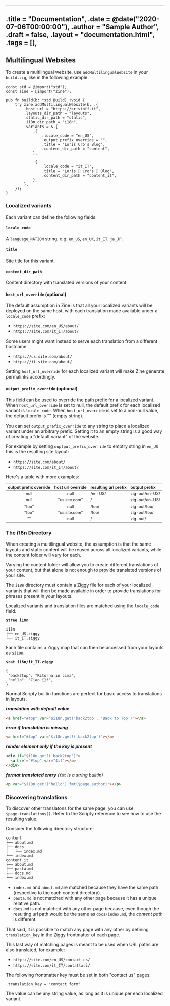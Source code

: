 
---
.title = "Documentation",
.date = @date("2020-07-06T00:00:00"),
.author = "Sample Author",
.draft = false,
.layout = "documentation.html",
.tags = [],
--- 
## Multilingual Websites 

To create a multilingual website, use `addMultilingualWebsite` in your
`build.zig`, like in the following example.

```zig
const std = @import("std");
const zine = @import("zine");

pub fn build(b: *std.Build) !void {
    try zine.addMultilingualWebsite(b, .{
        .host_url = "https://kristoff.it",
        .layouts_dir_path = "layouts",
        .static_dir_path = "static",
        .i18n_dir_path = "i18n",
        .variants = &.{
            .{
                .locale_code = "en_US",
                .output_prefix_override = "",
                .title = "Loris Cro's Blog",
                .content_dir_path = "content",
            },

            .{
                .locale_code = "it_IT",
                .title = "Loris 🤌 Cro's 🤌 Blog",
                .content_dir_path = "content_it",
            },
        },
    });
}
```
### Localized variants
Each variant can define the following fields:

#### `locale_code`
A `language_NATION` string, e.g. `en_US`, `en_UK`, `it_IT`, `ja_JP`.

#### `title`
Site title for this variant.

#### `content_dir_path` 
Content directory with translated versions of your content.

#### `host_url_override` (optional)
The default assumption in Zine is that all your localized variants will be
deployed on the same host, with each translation made available under a `locale_code` prefix:

- `https://site.com/en_US/about/`
- `https://site.com/it_IT/about/`

Some users might want instead to serve each translation from a different hostname:

- `https://us.site.com/about/`
- `https://it.site.com/about/`

Setting `host_url_override` for each localized variant will make Zine generate
permalinks accordingly. 

#### `output_prefix_override` (optional)
This field can be used to override the path prefix for a localized variant.
When `host_url_override` is set to null, the default prefix for each localized
variant is `locale_code`. When `host_url_override` is set to a non-null value,
the default prefix is "" (empty string).

You can set `output_prefix_override` to any string to place a localized variant
under an arbitrary prefix. Setting it to an empty string is a good way of creating
a "default variant" of the website.

For example by setting `ouptput_prefix_override` to emptry string in `en_US` this
is the resulting site layout:

- `https://site.com/about/`
- `https://site.com/it_IT/about/`


Here's a table with more examples:

<style id="prefix_override">
  style#prefix_override + table {
    font-size: 0.9em;
  }
  style#prefix_override + table th {
    font-size: 1em;
  }
  style#prefix_override + table td {
    white-space: nowrap;
  }
</style>

|  output prefix override |     host url override     |     resulting url prefix    |      output prefix     |
| :------: | :-----------: | :--------------- | :-------------- |
|   null   |      null     | /en-US/  | zig-out/en-US/  |
|   null   | "us.site.com" | /        | zig-out/en-US/  |
|   "foo"  |      null     | /foo/    | zig-out/foo/    |
|   "foo"  | "us.site.com" | /foo/    | zig-out/foo/    |
|    ""    |      null     | /        | zig-out/        |


### The i18n Directory
When creating a multilingual website, the assumption is that the same layouts
and static content will be reused across all localized variants, while the 
content folder will vary for each. 

Varying the content folder will allow you to create different translations of 
your content, but that alone is not enough to provide translated versions of 
your site.

The `i18n` directory must contain a Ziggy file for each of your localized variants
that will then be made available in order to provide translations for phrases 
present in your layouts.

Localized variants and translation files are matched using the `locale_code` field.

**`$tree i18n`**
```
i18n
├── en_US.ziggy
└── it_IT.ziggy
```

Each file contains a Ziggy map that can then be accessed from your layouts as `$i18n`.

**`$cat i18n/it_IT.ziggy`**
```ziggy
{
 "back2top": "Ritorna in cima",
 "hello": "Ciao {}!",
}
```

Normal Scripty builtin functions are perfect for basic access to translations in layouts.

***translation with default value***
```html
<a href="#top" var="$i18n.get('back2top', 'Back to Top')"></a>
```

***error if translation is missing***
```html
<a href="#top" var="$i18n.get!('back2top')"></a>
```

***render element only if the key is present***
```html
<div if="$i18n.get?('back2top')">
  <a href="#top" var="$if"></a>
</div>
```

***format translated entry** (`fmt` is a string builtin)* 
```html
<p var="$i18n.get!('hello').fmt($page.author)"></p>
```

### Discovering translations
To discover other translatons for the same page, you can use `$page.translations()`.
Refer to the Scripty reference to see how to use the resulting value.

Consider the following directory structure:

```
content
├── about.md
├── docs
│   └── index.md
└── index.md
content_it
├── about.md
├── pasta.md
├── docs.md
└── index.md
```

- `index.md` and `about.md` are matched because they have the same
path (respective to the each content directory). 
- `pasta.md` is not matched with any other page because it has a unique relative 
path.
- `docs.md` is not matched with any other page because, even though the resulting
url path would be the same as `docs/index.md`, the *content path* is different.

That said, it is possible to match any page with any other by defining `translation_key` in
the Ziggy frontmatter of each page.

This last way of matching pages is meant to be used when URL paths are also translated,
for example:

- `https://site.com/en_US/contact-us/`
- `https://site.com/it_IT/contattaci/`

The following frontmatter key must be set in both "contact us" pages:
```ziggy
.translation_key = "contact form"
```

The value can be any string value, as long as it is unique per each localized variant.


